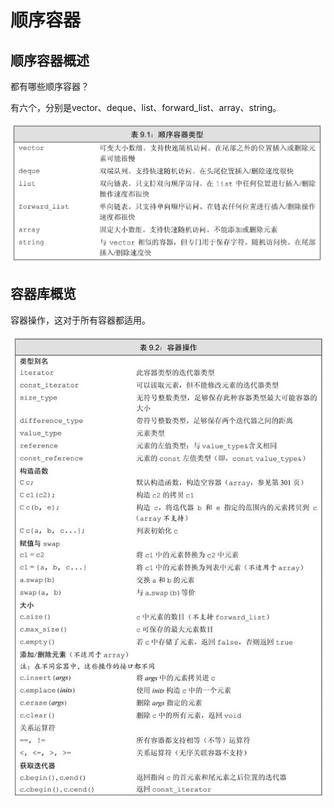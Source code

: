# 顺序容器

## 顺序容器概述

都有哪些顺序容器？

有六个，分别是vector、deque、list、forward_list、array、string。

![image-20201106204704088](01顺序容器.assets/image-20201106204704088.png)

## 容器库概览

容器操作，这对于所有容器都适用。

![image-20201106204711712](01顺序容器.assets/image-20201106204711712.png)